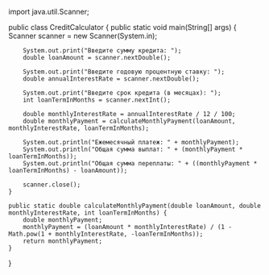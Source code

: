 import java.util.Scanner;

public class CreditCalculator {
    public static void main(String[] args) {
        Scanner scanner = new Scanner(System.in);

        System.out.print("Введите сумму кредита: ");
        double loanAmount = scanner.nextDouble();

        System.out.print("Введите годовую процентную ставку: ");
        double annualInterestRate = scanner.nextDouble();

        System.out.print("Введите срок кредита (в месяцах): ");
        int loanTermInMonths = scanner.nextInt();

        double monthlyInterestRate = annualInterestRate / 12 / 100;
        double monthlyPayment = calculateMonthlyPayment(loanAmount, monthlyInterestRate, loanTermInMonths);

        System.out.println("Ежемесячный платеж: " + monthlyPayment);
        System.out.println("Общая сумма выплат: " + (monthlyPayment * loanTermInMonths));
        System.out.println("Общая сумма переплаты: " + ((monthlyPayment * loanTermInMonths) - loanAmount));

        scanner.close();
    }

    public static double calculateMonthlyPayment(double loanAmount, double monthlyInterestRate, int loanTermInMonths) {
        double monthlyPayment;
        monthlyPayment = (loanAmount * monthlyInterestRate) / (1 - Math.pow(1 + monthlyInterestRate, -loanTermInMonths));
        return monthlyPayment;
    }
}

